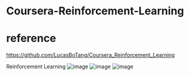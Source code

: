 # Coursera-Reinforcement-Learning

# reference
https://github.com/LucasBoTang/Coursera_Reinforcement_Learning

Reinforcement Learning
![image](https://user-images.githubusercontent.com/49361619/183568373-e5083b57-e7a9-46ea-9c1c-942d3cac750a.png)
![image](https://user-images.githubusercontent.com/49361619/183568489-3fe841f9-838f-4fdd-9d85-b1f0428c117d.png)
![image](https://user-images.githubusercontent.com/49361619/183568843-55f65331-4055-4b5c-912b-409a705d1a0c.png)
